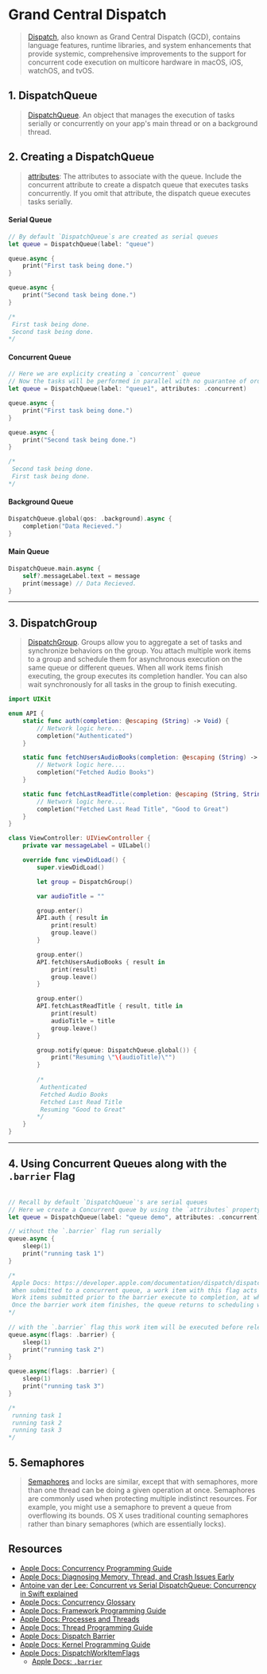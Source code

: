 # Grand Central Dispatch 

> [Dispatch](https://developer.apple.com/documentation/dispatch), also known as Grand Central Dispatch (GCD), contains language features, runtime libraries, and system enhancements that provide systemic, comprehensive improvements to the support for concurrent code execution on multicore hardware in macOS, iOS, watchOS, and tvOS.

## 1. DispatchQueue

> [DispatchQueue](https://developer.apple.com/documentation/dispatch/dispatchqueue). An object that manages the execution of tasks serially or concurrently on your app's main thread or on a background thread.

## 2. Creating a DispatchQueue

> [attributes](https://developer.apple.com/documentation/dispatch/dispatchqueue/2300059-init): The attributes to associate with the queue. Include the concurrent attribute to create a dispatch queue that executes tasks concurrently. If you omit that attribute, the dispatch queue executes tasks serially.

#### Serial Queue
```swift
// By default `DispatchQueue`s are created as serial queues
let queue = DispatchQueue(label: "queue")

queue.async {
    print("First task being done.")
}

queue.async {
    print("Second task being done.")
}

/*
 First task being done.
 Second task being done.
*/
```

#### Concurrent Queue

```swift
// Here we are explicity creating a `concurrent` queue
// Now the tasks will be performed in parallel with no guarantee of order
let queue = DispatchQueue(label: "queue1", attributes: .concurrent)

queue.async {
    print("First task being done.")
}

queue.async {
    print("Second task being done.")
}

/*
 Second task being done.
 First task being done.
*/
```

#### Background Queue

```swift
DispatchQueue.global(qos: .background).async {
    completion("Data Recieved.")
}
```

#### Main Queue

```swift
DispatchQueue.main.async {
    self?.messageLabel.text = message
    print(message) // Data Recieved.
}
```

***

## 3. DispatchGroup

> [DispatchGroup](https://developer.apple.com/documentation/dispatch/dispatchgroup). Groups allow you to aggregate a set of tasks and synchronize behaviors on the group. You attach multiple work items to a group and schedule them for asynchronous execution on the same queue or different queues. When all work items finish executing, the group executes its completion handler. You can also wait synchronously for all tasks in the group to finish executing.

```swift
import UIKit

enum API {
    static func auth(completion: @escaping (String) -> Void) {
        // Network logic here....
        completion("Authenticated")
    }

    static func fetchUsersAudioBooks(completion: @escaping (String) -> Void) {
        // Network logic here....
        completion("Fetched Audio Books")
    }

    static func fetchLastReadTitle(completion: @escaping (String, String) -> Void) {
        // Network logic here....
        completion("Fetched Last Read Title", "Good to Great")
    }
}

class ViewController: UIViewController {
    private var messageLabel = UILabel()

    override func viewDidLoad() {
        super.viewDidLoad()

        let group = DispatchGroup()

        var audioTitle = ""

        group.enter()
        API.auth { result in
            print(result)
            group.leave()
        }

        group.enter()
        API.fetchUsersAudioBooks { result in
            print(result)
            group.leave()
        }

        group.enter()
        API.fetchLastReadTitle { result, title in
            print(result)
            audioTitle = title
            group.leave()
        }

        group.notify(queue: DispatchQueue.global()) {
            print("Resuming \"\(audioTitle)\"")
        }
        
        /*
         Authenticated
         Fetched Audio Books
         Fetched Last Read Title
         Resuming "Good to Great"
        */
    }
}
```

***

## 4. Using Concurrent Queues along with the `.barrier` Flag

```swift
 
// Recall by default `DispatchQueue`'s are serial queues
// Here we create a Concurrent queue by using the `attributes` property
let queue = DispatchQueue(label: "queue demo", attributes: .concurrent)

// without the `.barrier` flag run serially
queue.async {
    sleep(1)
    print("running task 1")
}

/*
 Apple Docs: https://developer.apple.com/documentation/dispatch/dispatchworkitemflags/1780674-barrier
 When submitted to a concurrent queue, a work item with this flag acts as a barrier.
 Work items submitted prior to the barrier execute to completion, at which point the barrier work item executes.
 Once the barrier work item finishes, the queue returns to scheduling work items that were submitted after the barrier.
*/
 
// with the `.barrier` flag this work item will be executed before release work back to its thread
queue.async(flags: .barrier) {
    sleep(1)
    print("running task 2")
}

queue.async(flags: .barrier) {
    sleep(1)
    print("running task 3")
}

/*
 running task 1
 running task 2
 running task 3
*/
```

## 5. Semaphores

> [Semaphores](https://developer.apple.com/library/archive/documentation/Darwin/Conceptual/KernelProgramming/synchronization/synchronization.html) and locks are similar, except that with semaphores, more than one thread can be doing a given operation at once. Semaphores are commonly used when protecting multiple indistinct resources. For example, you might use a semaphore to prevent a queue from overflowing its bounds.
> OS X uses traditional counting semaphores rather than binary semaphores (which are essentially locks).



## Resources

* [Apple Docs: Concurrency Programming Guide](https://developer.apple.com/library/archive/documentation/General/Conceptual/ConcurrencyProgrammingGuide/OperationQueues/OperationQueues.html)
* [Apple Docs: Diagnosing Memory, Thread, and Crash Issues Early](https://developer.apple.com/documentation/xcode/diagnosing-memory-thread-and-crash-issues-early)
* [Antoine van der Lee: Concurrent vs Serial DispatchQueue: Concurrency in Swift explained](https://www.avanderlee.com/swift/concurrent-serial-dispatchqueue/)
* [Apple Docs: Concurrency Glossary](https://developer.apple.com/library/archive/documentation/General/Conceptual/ConcurrencyProgrammingGuide/Glossary/Glossary.html#//apple_ref/doc/uid/TP40008091-CH104-SW2)
* [Apple Docs: Framework Programming Guide](https://developer.apple.com/library/archive/documentation/MacOSX/Conceptual/BPFrameworks/Frameworks.html#//apple_ref/doc/uid/10000183i)
* [Apple Docs: Processes and Threads](https://developer.apple.com/documentation/foundation/processes_and_threads)
* [Apple Docs: Thread Programming Guide](https://developer.apple.com/library/archive/documentation/Cocoa/Conceptual/Multithreading/Introduction/Introduction.html#//apple_ref/doc/uid/10000057i-CH1-SW1)
* [Apple Docs: Dispatch Barrier](https://developer.apple.com/documentation/dispatch/dispatch_barrier)
* [Apple Docs: Kernel Programming Guide](https://developer.apple.com/library/archive/documentation/Darwin/Conceptual/KernelProgramming/About/About.html)
* [Apple Docs: DispatchWorkItemFlags](https://developer.apple.com/documentation/dispatch/dispatchworkitemflags)
  * [Apple Docs: `.barrier`](https://developer.apple.com/documentation/dispatch/dispatchworkitemflags/1780674-barrier)
